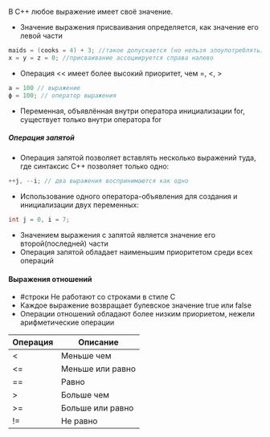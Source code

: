 В C++ любое выражение имеет своё значение.
- Значение выражения присваивания определяется, как значение его левой части
```cpp
maids = (cooks = 4) + 3; //такое допускается (но нельзя злоупотреблять)
x = y = z = 0; //присваивание ассоциируется справа налево
```
- Операция << имеет более высокий приоритет, чем =, <, >
```cpp
a = 100 // выражение
ф = 100; // оператор выражения
```
- Переменная, объявлённая внутри оператора инициализации for, существует только внутри оператора for
##### Операция запятой
- Операция запятой позволяет вставлять несколько выражений туда, где синтаксис C++ позволяет только одно:
```cpp
++j, --i; // два выражения воспринимаются как одно
```
- Использование одного оператора-объявления для создания и инициализации двух переменных:
```cpp
int j = 0, i = 7;
```
- Значением выражения с запятой является значение его второй(последней) части
- Операция запятой обладает наименьшим приоритетом среди всех операций
#### Выражения отношений
- #строки Не работают со строками в стиле C
- Каждое выражение возвращает булевское значение true или false
- Операции отношений обладают более низким приориетом, нежели арифметические операции

| Операция | Описание         |
| -------- | ---------------- |
| <        | Меньше чем       |
| <=       | Меньше или равно |
| ==       | Равно            |
| >        | Больше чем       |
| >=       | Больше или равно |
| !=       | Не равно         |
